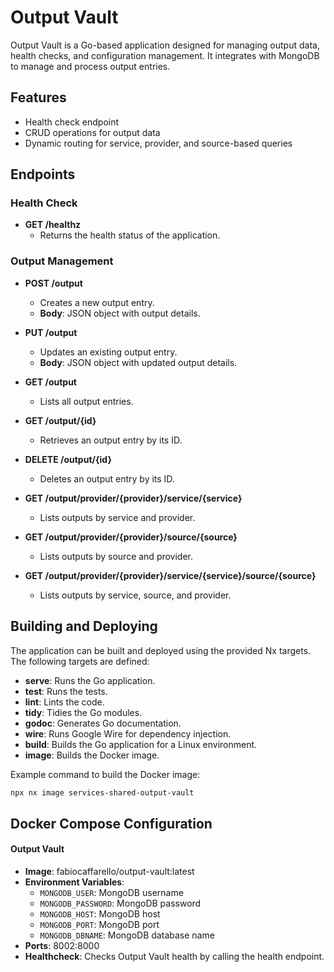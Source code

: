 # Output Vault

Output Vault is a Go-based application designed for managing output data, health checks, and configuration management. It integrates with MongoDB to manage and process output entries.

## Features

- Health check endpoint
- CRUD operations for output data
- Dynamic routing for service, provider, and source-based queries

## Endpoints

### Health Check

- **GET /healthz**
  - Returns the health status of the application.

### Output Management

- **POST /output**
  - Creates a new output entry.
  - **Body**: JSON object with output details.

- **PUT /output**
  - Updates an existing output entry.
  - **Body**: JSON object with updated output details.

- **GET /output**
  - Lists all output entries.

- **GET /output/{id}**
  - Retrieves an output entry by its ID.

- **DELETE /output/{id}**
  - Deletes an output entry by its ID.

- **GET /output/provider/{provider}/service/{service}**
  - Lists outputs by service and provider.

- **GET /output/provider/{provider}/source/{source}**
  - Lists outputs by source and provider.

- **GET /output/provider/{provider}/service/{service}/source/{source}**
  - Lists outputs by service, source, and provider.

## Building and Deploying

The application can be built and deployed using the provided Nx targets. The following targets are defined:

- **serve**: Runs the Go application.
- **test**: Runs the tests.
- **lint**: Lints the code.
- **tidy**: Tidies the Go modules.
- **godoc**: Generates Go documentation.
- **wire**: Runs Google Wire for dependency injection.
- **build**: Builds the Go application for a Linux environment.
- **image**: Builds the Docker image.

Example command to build the Docker image:
```bash
npx nx image services-shared-output-vault
```

## Docker Compose Configuration

#### Output Vault

- **Image**: fabiocaffarello/output-vault:latest
- **Environment Variables**:
  - `MONGODB_USER`: MongoDB username
  - `MONGODB_PASSWORD`: MongoDB password
  - `MONGODB_HOST`: MongoDB host
  - `MONGODB_PORT`: MongoDB port
  - `MONGODB_DBNAME`: MongoDB database name
- **Ports**: 8002:8000
- **Healthcheck**: Checks Output Vault health by calling the health endpoint.
